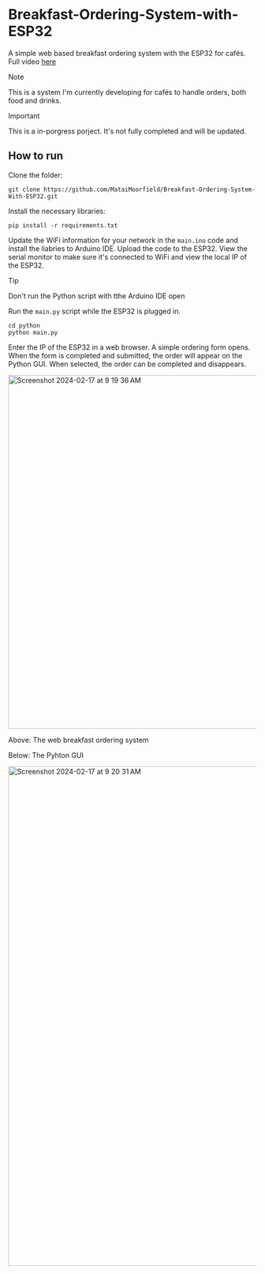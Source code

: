 # Breakfast-Ordering-System-with-ESP32
A simple web based breakfast ordering system with the ESP32 for cafés. Full video [here]()

> [!NOTE]
> This is a system I'm currently developing for cafés to handle orders, both food and drinks.

> [!IMPORTANT]
> This is a in-porgress porject. It's not fully completed and will be updated.

## How to run

Clone the folder:
```
git clone https://github.com/MataiMoorfield/Breakfast-Ordering-System-With-ESP32.git
```
Install the necessary libraries:
```
pip install -r requirements.txt
```
Update the WiFi information for your network in the `main.ino` code and install the liabries to Arduino IDE. Upload the code to the ESP32. View the serial monitor to make sure it's connected to WiFi and view the local IP of the ESP32.

> [!TIP]
> Don't run the Python script with tthe Arduino IDE open

Run the `main.py` script while the ESP32 is plugged in.
```
cd python
python main.py
```

Enter the IP of the ESP32 in a web browser. A simple ordering form opens. When the form is completed and submitted, the order will appear on the Python GUI. When selected, the order can be completed and disappears.

<img width="717" alt="Screenshot 2024-02-17 at 9 19 36 AM" src="https://github.com/MataiMoorfield/Breakfast-Ordering-System-With-ESP32/assets/138086469/9f459a7f-11fb-42c2-8220-c585c966f0be">

Above: The web breakfast ordering system

Below: The Pyhton GUI

<img width="1013" alt="Screenshot 2024-02-17 at 9 20 31 AM" src="https://github.com/MataiMoorfield/Breakfast-Ordering-System-With-ESP32/assets/138086469/7322bce2-c1b1-472e-a419-f02c138bb975">

